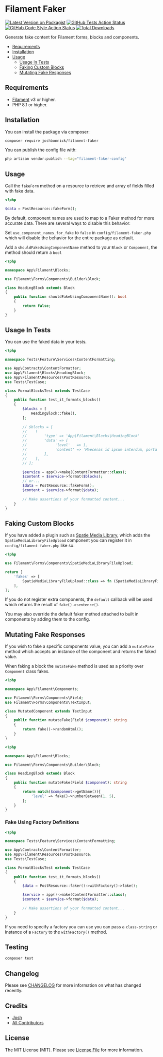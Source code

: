 # Filament Faker

[![Latest Version on Packagist](https://img.shields.io/packagist/v/joshbonnick/filament-faker.svg?style=flat-square)](https://packagist.org/packages/joshbonnick/filament-block-faker)
[![GitHub Tests Action Status](https://img.shields.io/github/actions/workflow/status/joshbonnick/filament-faker/run-tests.yml?branch=main&label=tests&style=flat-square)](https://github.com/joshbonnick/filament-block-faker/actions?query=workflow%3Arun-tests+branch%3Amain)
[![GitHub Code Style Action Status](https://img.shields.io/github/actions/workflow/status/joshbonnick/filament-faker/fix-php-code-style-issues.yml?branch=main&label=code%20style&style=flat-square)](https://github.com/joshbonnick/filament-faker/actions?query=workflow%3A"Fix+PHP+code+style+issues"+branch%3Amain)
[![Total Downloads](https://img.shields.io/packagist/dt/joshbonnick/filament-faker.svg?style=flat-square)](https://packagist.org/packages/joshbonnick/filament-block-faker)

Generate fake content for Filament forms, blocks and components.

<!-- TOC -->
* [Requirements](#requirements)
* [Installation](#installation)
* [Usage](#usage)
  * [Usage In Tests](#usage-in-tests)
  * [Faking Custom Blocks](#faking-custom-blocks)
  * [Mutating Fake Responses](#mutating-fake-responses)
<!-- TOC -->

## Requirements

- [Filament](https://github.com/filamentphp/filament) v3 or higher.
- PHP 8.1 or higher.

## Installation

You can install the package via composer:

```bash
composer require joshbonnick/filament-faker
```

You can publish the config file with:

```bash
php artisan vendor:publish --tag="filament-faker-config"
```

## Usage

Call the `fakeForm` method on a resource to retrieve and array of fields filled with fake data.

```php
<?php

$data = PostResource::fakeForm();
```

By default, component names are used to map to a Faker method for more accurate data. There are several ways to disable
this behavior:

Set `use_component_names_for_fake` to `false` in `config/filament-faker.php` which will disable the behavior for
the entire package as default.

Add a `shouldFakeUsingComponentName` method to your `Block` or `Component`, the method should return a `bool`

```php
<?php

namespace App\Filament\Blocks;

use Filament\Forms\Components\Builder\Block;

class HeadingBlock extends Block
{
    public function shouldFakeUsingComponentName(): bool
    {
        return false;
    }
}
```

## Usage In Tests

You can use the faked data in your tests.

```php
<?php

namespace Tests\Feature\Services\ContentFormatting;

use App\Contracts\ContentFormatter;
use App\Filament\Blocks\HeadingBlock;
use App\Filament\Resources\PostResource;
use Tests\TestCase;

class FormatBlocksTest extends TestCase
{
    public function test_it_formats_blocks()
    {
        $blocks = [
            HeadingBlock::fake(),
        ];
        
        // $blocks = [
        //    [
        //        'type' => 'App\Filament\Blocks\HeadingBlock'
        //        'data' => [
        //             'level'   => 1,
        //             'content' => 'Maecenas id ipsum interdum, porta diam in, molestie est.',
        //        ],
        //    ],
        // ];

        $service = app()->make(ContentFormatter::class);
        $content = $service->format($blocks);
        // or...
        $data = PostResource::fakeForm();
        $content = $service->format($data);
        
        // Make assertions of your formatted content...
    }
}
```

## Faking Custom Blocks

If you have added a plugin such as [Spatie Media Library](https://filamentphp.com/plugins/filament-spatie-media-library),
which adds the `SpatieMediaLibraryFileUpload` component you can register it in `config/filament-faker.php` like so:

```php
<?php

use Filament\Forms\Components\SpatieMediaLibraryFileUpload;

return [
    'fakes' => [
        SpatieMediaLibraryFileUpload::class => fn (SpatieMediaLibraryFileUpload $component) => fake()->imageUrl(),
    ],
];
```

If you do not register extra components, the `default` callback will be used which returns the result of
`fake()->sentence()`.

You may also override the default faker method attached to built in components by adding them to the config.

## Mutating Fake Responses

If you wish to fake a specific components value, you can add a `mutateFake` method which accepts an instance of
the component and returns the faked value.

When faking a block the `mutateFake` method is used as a priority over `Component` class fakes.

```php
<?php

namespace App\Filament\Components;

use Filament\Forms\Components\Field;
use Filament\Forms\Components\TextInput;

class MutatedComponent extends TextInput
{
    public function mutateFake(Field $component): string
    {
        return fake()->randomHtml();
    }
}
```
```php
<?php

namespace App\Filament\Blocks;

use Filament\Forms\Components\Builder\Block;

class HeadingBlock extends Block
{
    public function mutateFake(Field $component): string
    {
        return match($component->getName()){
            'level' => fake()->numberBetween(1, 5),
        };
    }
}
```

### Fake Using Factory Definitions
```php
<?php

namespace Tests\Feature\Services\ContentFormatting;

use App\Contracts\ContentFormatter;
use App\Filament\Resources\PostResource;
use Tests\TestCase;

class FormatBlocksTest extends TestCase
{
    public function test_it_formats_blocks()
    {
        $data = PostResource::faker()->withFactory()->fake();

        $service = app()->make(ContentFormatter::class);
        $content = $service->format($data);
        
        // Make assertions of your formatted content...
    }
}
```

If you need to specify a factory you can use you can pass a `class-string` or instance of a `Factory` to the `withFactory()` method.


## Testing

```bash
composer test
```

## Changelog

Please see [CHANGELOG](CHANGELOG.md) for more information on what has changed recently.

## Credits

- [Josh](https://github.com/joshbonnick)
- [All Contributors](../../contributors)

## License

The MIT License (MIT). Please see [License File](LICENSE.md) for more information.
